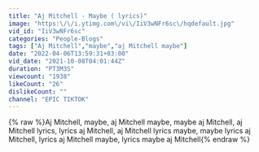 ```yaml
---
title: "Aj Mitchell - Maybe ( lyrics)"
image: "https:\/\/i.ytimg.com\/vi\/IiV3wNFr6sc\/hqdefault.jpg"
vid_id: "IiV3wNFr6sc"
categories: "People-Blogs"
tags: ["Aj Mitchell","maybe","aj Mitchell maybe"]
date: "2022-04-06T13:59:31+03:00"
vid_date: "2021-10-08T04:01:44Z"
duration: "PT3M3S"
viewcount: "1938"
likeCount: "26"
dislikeCount: ""
channel: "EPIC TIKTOK"
---
```

{% raw %}Aj Mitchell, maybe, aj Mitchell maybe, maybe aj Mitchell, aj Mitchell lyrics, lyrics aj Mitchell, aj Mitchell lyrics maybe, maybe lyrics aj Mitchell, lyrics aj Mitchell maybe, lyrics maybe aj Mitchell{% endraw %}
